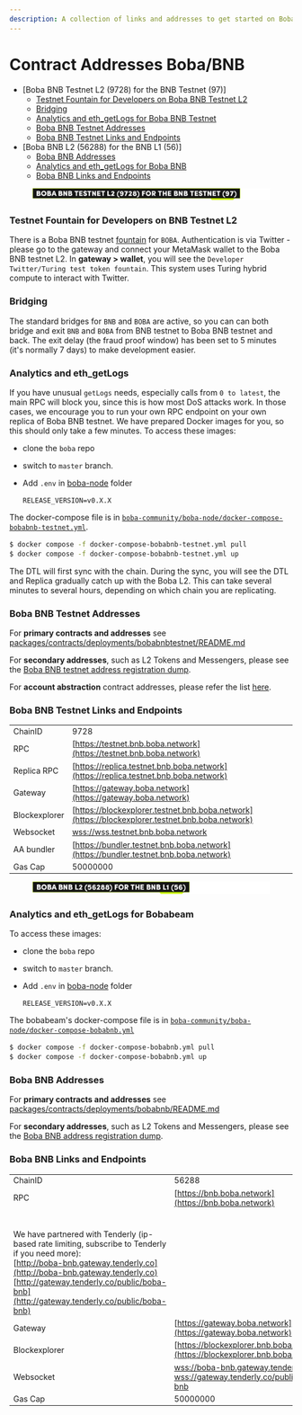```yaml
---
description: A collection of links and addresses to get started on Boba-BNB
---
```


# Contract Addresses Boba/BNB

* [Boba BNB Testnet L2 (9728) for the BNB Testnet (97)]
  * [Testnet Fountain for Developers on Boba BNB Testnet L2](network-bnb.md#testnet-fountain-for-developers-on-boba-bnb-testnet-l2)
  * [Bridging](network-bnb.md#bridging)
  * [Analytics and eth\_getLogs for Boba BNB Testnet](network-bnb.md#analytics-and-eth-getlogs-for-boba-bnb-testnet)
  * [Boba BNB Testnet Addresses](network-bnb.md#boba-bnb-testnet-addresses)
  * [Boba BNB Testnet Links and Endpoints](network-bnb.md#boba-bnb-testnet-links-and-endpoints)
* [Boba BNB L2 (56288) for the BNB L1 (56)]
  * [Boba BNB Addresses](network-bnb.md#boba-bnb-addresses)
  * [Analytics and eth\_getLogs for Boba BNB](network-bnb.md#analytics-and-eth-getlogs-for-boba-bnb)
  * [Boba BNB Links and Endpoints](network-bnb.md#boba-bnb-links-and-endpoints)

<figure><img src="../../.gitbook/assets/Artboard 1 (11).png" alt=""><figcaption></figcaption></figure>

### Testnet Fountain for Developers on BNB Testnet L2

There is a Boba BNB testnet [fountain](https://gateway.boba.network/?network=Testnet&chain=BNB) for `BOBA`. Authentication is via Twitter - please go to the gateway and connect your MetaMask wallet to the Boba BNB testnet L2. In **gateway > wallet**, you will see the `Developer Twitter/Turing test token fountain`. This system uses Turing hybrid compute to interact with Twitter.

### Bridging

The standard bridges for `BNB` and `BOBA` are active, so you can can both bridge and exit `BNB` and `BOBA` from BNB testnet to Boba BNB testnet and back. The exit delay (the fraud proof window) has been set to 5 minutes (it's normally 7 days) to make development easier.

### Analytics and eth\_getLogs

If you have unusual `getLogs` needs, especially calls from `0 to latest`, the main RPC will block you, since this is how most DoS attacks work. In those cases, we encourage you to run your own RPC endpoint on your own replica of Boba BNB testnet. We have prepared Docker images for you, so this should only take a few minutes. To access these images:

* clone the `boba` repo
* switch to `master` branch.
*   Add `.env` in [boba-node](https://github.com/bobanetwork/boba/tree/master/boba\_community/boba-node) folder

    ```
    RELEASE_VERSION=v0.X.X
    ```

The docker-compose file is in [`boba-community/boba-node/docker-compose-bobabnb-testnet.yml`](https://github.com/bobanetwork/boba/tree/master/boba_community/boba-node).

```bash
$ docker compose -f docker-compose-bobabnb-testnet.yml pull
$ docker compose -f docker-compose-bobabnb-testnet.yml up
```

The DTL will first sync with the chain. During the sync, you will see the DTL and Replica gradually catch up with the Boba L2. This can take several minutes to several hours, depending on which chain you are replicating.

### Boba BNB Testnet Addresses

For **primary contracts and addresses** see [packages/contracts/deployments/bobabnbtestnet/README.md](https://github.com/bobanetwork/boba/tree/master/packages/contracts/deployments/bobabnbtestnet/)

For **secondary addresses**, such as L2 Tokens and Messengers, please see the [Boba BNB testnet address registration dump](https://github.com/bobanetwork/boba/tree/master/packages/boba/register/addresses/addressBobaBnbTestnet_0xAee1fb3f4353a9060aEC3943fE932b6Efe35CdAa.json).

For **account abstraction** contract addresses, please refer the list [here](https://github.com/bobanetwork/boba/blob/develop/packages/boba/account-abstraction/deployments/boba_bnb_testnet/addresses.json).

### Boba BNB Testnet Links and Endpoints

|               |                                                                                                  |
| ------------- | ------------------------------------------------------------------------------------------------ |
| ChainID       | 9728                                                                                             |
| RPC           | [https://testnet.bnb.boba.network](https://testnet.bnb.boba.network)                             |
| Replica RPC   | [https://replica.testnet.bnb.boba.network](https://replica.testnet.bnb.boba.network)             |
| Gateway       | [https://gateway.boba.network](https://gateway.boba.network)                                     |
| Blockexplorer | [https://blockexplorer.testnet.bnb.boba.network](https://blockexplorer.testnet.bnb.boba.network) |
| Websocket     | [wss://wss.testnet.bnb.boba.network](wss://wss.testnet.bnb.boba.network)                         |
| AA bundler    | [https://bundler.testnet.bnb.boba.network](https://bundler.testnet.bnb.boba.network)             |
| Gas Cap       | 50000000                                                                                         |

<figure><img src="../../.gitbook/assets/Artboard 2 (14) (2).png" alt=""><figcaption></figcaption></figure>

### Analytics and eth\_getLogs for Bobabeam

To access these images:

* clone the `boba` repo
* switch to `master` branch.
*   Add `.env` in [boba-node](https://github.com/bobanetwork/boba/tree/master/boba\_community/boba-node) folder

    ```
    RELEASE_VERSION=v0.X.X
    ```

The bobabeam's docker-compose file is in [`boba-community/boba-node/docker-compose-bobabnb.yml`](https://github.com/bobanetwork/boba/tree/master/boba\_community/boba-node)

```bash
$ docker compose -f docker-compose-bobabnb.yml pull
$ docker compose -f docker-compose-bobabnb.yml up
```

### Boba BNB Addresses

For **primary contracts and addresses** see [packages/contracts/deployments/bobabnb/README.md](https://github.com/bobanetwork/boba/tree/master/packages/contracts/deployments/bobabnb/)

For **secondary addresses**, such as L2 Tokens and Messengers, please see the [Boba BNB address registration dump](https://github.com/bobanetwork/boba/tree/master/packages/boba/register/addresses/addressBobaBnb_0xeb989B25597259cfa51Bd396cE1d4B085EC4c753.json).

### Boba BNB Links and Endpoints&#x20;

|               |                                                                                  |
| ------------- | -------------------------------------------------------------------------------- |
| ChainID       | 56288                                                                            |
| RPC           | [https://bnb.boba.network](https://bnb.boba.network)
<br/><br/>We have partnered with Tenderly (ip-based rate limiting, subscribe to Tenderly if you need more): <br/>[http://boba-bnb.gateway.tenderly.co](http://boba-bnb.gateway.tenderly.co)<br/>[http://gateway.tenderly.co/public/boba-bnb](http://gateway.tenderly.co/public/boba-bnb) |
| Gateway            | [https://gateway.boba.network](https://gateway.boba.network)
| Blockexplorer | [https://blockexplorer.bnb.boba.network](https://blockexplorer.bnb.boba.network) |
| Websocket          | [wss://boba-bnb.gateway.tenderly.co](wss://boba-bnb.gateway.tenderly.co)<br/>[wss://gateway.tenderly.co/public/boba-bnb](wss://gateway.tenderly.co/public/boba-bnb)                                                                                         |
| Gas Cap       | 50000000                                                                         |
